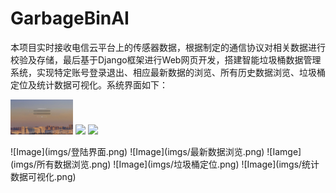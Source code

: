 # GarbageBinAI
本项目实时接收电信云平台上的传感器数据，根据制定的通信协议对相关数据进行校验及存储，最后基于Django框架进行Web网页开发，搭建智能垃圾桶数据管理系统，实现特定账号登录退出、相应最新数据的浏览、所有历史数据浏览、垃圾桶定位及统计数据可视化。系统界面如下：
<p float="left">
  <img src="/imgs/登陆界面.png" width="100" />
  <img src="/img2.png" width="100" /> 
  <img src="/img3.png" width="100" />
</p>
![Image](imgs/登陆界面.png)
![Image](imgs/最新数据浏览.png)
![Iamge](imgs/所有数据浏览.png)
![Image](imgs/垃圾桶定位.png)
![Image](imgs/统计数据可视化.png)

